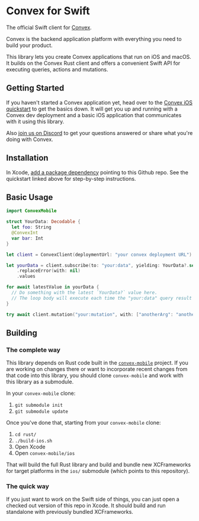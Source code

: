 # Convex for Swift

The official Swift client for [Convex](https://www.convex.dev/).

Convex is the backend application platform with everything you need to build your product.

This library lets you create Convex applications that run on iOS and macOS. It builds on the 
Convex Rust client and offers a convenient Swift API for executing queries, actions and mutations.

## Getting Started

If you haven't started a Convex application yet, head over to the
[Convex iOS quickstart](https://docs.convex.dev/quickstart/swift) to get the
basics down. It will get you up and running with a Convex dev deployment and a basic iOS application
that communicates with it using this library.

Also [join us on Discord](https://www.convex.dev/community) to get your questions answered or share
what you're doing with Convex.

## Installation

In Xcode,
[add a package dependency](https://developer.apple.com/documentation/xcode/adding-package-dependencies-to-your-app)
pointing to this Github repo. See the quickstart linked above for step-by-step instructions.

## Basic Usage

```swift
import ConvexMobile

struct YourData: Decodable {
  let foo: String
  @ConvexInt
  var bar: Int
}

let client = ConvexClient(deploymentUrl: "your convex deployment URL")

let yourData = client.subscribe(to: "your:data", yielding: YourData?.self)
    .replaceError(with: nil)
    .values

for await latestValue in yourData {
  // Do something with the latest `YourData?` value here.
  // The loop body will execute each time the "your:data" query result changes.
}

try await client.mutation("your:mutation", with: ["anotherArg": "anotherVal", "anInt": 42])
```
 
## Building

### The complete way

This library depends on Rust code built in the
[`convex-mobile`](https://github.com/get-convex/convex-mobile) project. If you are working
on changes there or want to incorporate recent changes from that code into this library, you
should clone `convex-mobile` and work with this library as a submodule.

In your `convex-mobile` clone:

1. `git submodule init`
2. `git submodule update`

Once you've done that, starting from your `convex-mobile` clone:

1. `cd rust/`
2. `./build-ios.sh`
3. Open Xcode
4. Open `convex-mobile/ios`

That will build the full Rust library and build and bundle new XCFrameworks for target platforms in the `ios/`
submodule (which points to this repository).

### The quick way

If you just want to work on the Swift side of things, you can just open a checked out version of this repo in Xcode.
It should build and run standalone with previously bundled XCFrameworks.
